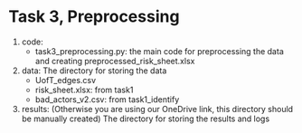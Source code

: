 # Task 3, Preprocessing
1. code:
    + task3_preprocessing.py: the main code for preprocessing the data and creating preprocessed_risk_sheet.xlsx
2. data: The directory for storing the data
    + UofT_edges.csv
    + risk_sheet.xlsx: from task1
    + bad_actors_v2.csv: from task1_identify
3. results: (Otherwise you are using our OneDrive link, this directory should be manually created) The directory for storing the results and logs
